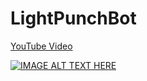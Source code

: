 # LightPunchBot

[YouTube Video](https://www.youtube.com/watch?v=eWSbIXSbMis)

[![IMAGE ALT TEXT HERE](https://img.youtube.com/vi/eWSbIXSbMis/0.jpg)](https://www.youtube.com/watch?v=eWSbIXSbMis)
